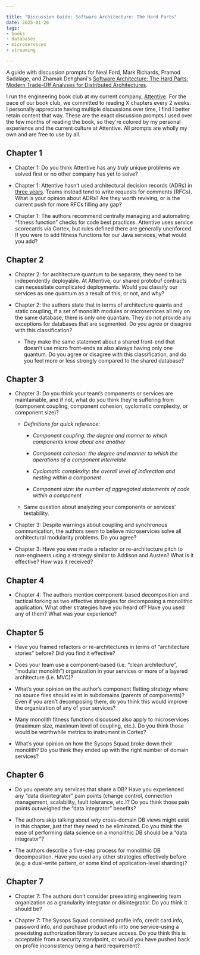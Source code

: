 ```yaml
---

title: "Discussion Guide: Software Architecture: The Hard Parts"
date: 2025-01-26
tags:
- books
- databases
- microservices
- streaming

---
```


A guide with discussion prompts for Neal Ford, Mark Richards, Pramod Sadalage, and Zhamak Dehghani's [Software Architecture: The Hard Parts: Modern Trade-Off Analyses for Distributed Architectures](https://www.oreilly.com/library/view/software-architecture-the/9781492086888/).

I run the engineering book club at my current company, [Attentive](https://www.attentive.com/). For the pace of our book club, we committed to reading X chapters every 2 weeks. I personally appreciate having multiple discussions over time, I find I better retain content that way. These are the exact discussion prompts I used over the few months of reading the book, so they're colored by my personal experience and the current culture at Attentive. All prompts are wholly my own and are free to use by all.

## Chapter 1

-   Chapter 1: Do you think Attentive has any _truly_ unique problems we solved first or no other company has yet to solve?
    
-   Chapter 1: Attentive hasn’t used architectural decision records (ADRs) in [three years](https://github.com/attentive-mobile/code/tree/master/docs/architecture/decisions "https://github.com/attentive-mobile/code/tree/master/docs/architecture/decisions"). Teams instead tend to write requests for comments (RFCs). What is your opinion about ADRs? Are they worth reviving, or is the current push for more RFCs filling any gap?
    
-   Chapter 1: The authors recommend centrally managing and automating “fitness function” checks for code best practices. Attentive uses service scorecards via Cortex, but rules defined there are generally unenforced. If you were to add fitness functions for our Java services, what would you add?

## Chapter 2

-   Chapter 2: for architecture quantum to be separate, they need to be independently deployable. At Attentive, our shared protobuf contracts can necessitate complicated deployments. Would you classify our services as one quantum as a result of this, or not, and why?
    
-   Chapter 2: the authors state that in terms of architecture quanta and static coupling, if a set of monolith modules or microservices all rely on the same database, there is only one quantum. They do not provide any exceptions for databases that are segmented. Do you agree or disagree with this classification?
    
    -   They make the same statement about a shared front-end that doesn’t use micro front-ends as also always having only one quantum. Do you agree or disagree with this classification, and do you feel more or less strongly compared to the shared database?

## Chapter 3

-   Chapter 3: Do you think your team’s components or services are maintainable, and if not, what do you think they’re suffering from (component coupling, component cohesion, cyclomatic complexity, or component size)?
    
    -   _Definitions for quick reference:_
        
        -   _Component coupling: the degree and manner to which components know about one another_
            
        -   _Component cohesion: the degree and manner to which the operations of a component interrelate_
            
        -   _Cyclomatic complexity: the overall level of indirection and nesting within a component_
            
        -   _Component size: the number of aggregated statements of code within a component_
            
    -   Same question about analyzing your components or services' testability.
        
-   Chapter 3: Despite warnings about coupling and synchronous communication, the authors seem to believe microservices solve all architectural modularity problems. Do you agree?
    
-   Chapter 3: Have you ever made a refactor or re-architecture pitch to non-engineers using a strategy similar to Addison and Austen? What is it effective? How was it received?

## Chapter 4

- Chapter 4: The authors mention component-based decomposition and tactical forking as two effective strategies for decomposing a monolithic application. What other strategies have you heard of? Have you used any of them? What was your experience?

## Chapter 5

-   Have you framed refactors or re-architectures in terms of “architecture stories” before? Did you find it effective?
    
-   Does your team use a component-based (i.e. “clean architecture”, “modular monolith”) organization in your services or more of a layered architecture (i.e. MVC)?
    
-   What’s your opinion on the author’s component flatting strategy where no source files should exist in subdomains (parents of components)? Even if you aren’t decomposing them, do you think this would improve the organization of any of your services?
    
-   Many monolith fitness functions discussed also apply to microservices (maximum size, maximum level of coupling, etc.). Do you think those would be worthwhile metrics to instrument in Cortex?
    
-   What’s your opinion on how the Sysops Squad broke down their monolith? Do you think they ended up with the right number of domain services?

## Chapter 6

-   Do you operate any services that share a DB? Have you experienced any “data disintegrator” pain points (change control, connection management, scalability, fault tolerance, etc.)? Do you think those pain points outweighed the “data integrator” benefits?
    
-   The authors skip talking about _why_ cross-domain DB views might exist in this chapter, just that they need to be eliminated. Do you think the ease of performing data science on a monolithic DB should be a “data integrator”?
    
-   The authors describe a five-step process for monolithic DB decomposition. Have you used any other strategies effectively before (e.g. a dual-write pattern, or some kind of application-level sharding)?

## Chapter 7

-   Chapter 7: The authors don’t consider preexisting engineering team organization as a granularity integrator or disintegrator. Do you think it should be?
    
-   Chapter 7: The Sysops Squad combined profile info, credit card info, password info, and purchase product info into one service–using a preexisting authorization library to secure access. Do you think this is acceptable from a security standpoint, or would you have pushed back on profile inconsistency being a hard requirement?
<!--stackedit_data:
eyJoaXN0b3J5IjpbMTMzMjg0NDM4MSw1NjM1Mzk5NDYsLTgwNT
YwMTg3XX0=
-->
